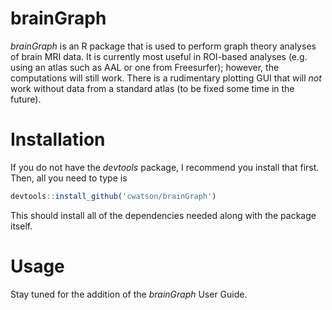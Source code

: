 # brainGraph
*brainGraph* is an R package that is used to perform graph theory analyses of
brain MRI data. It is currently most useful in ROI-based analyses (e.g. using an
atlas such as AAL or one from Freesurfer); however, the computations will still
work. There is a rudimentary plotting GUI that will *not* work without data from
a standard atlas (to be fixed some time in the future).

# Installation
If you do not have the *devtools* package, I recommend you install that first.
Then, all you need to type is
``` r
devtools::install_github('cwatson/brainGraph')
```
This should install all of the dependencies needed along with the package
itself.

# Usage
Stay tuned for the addition of the *brainGraph* User Guide.
